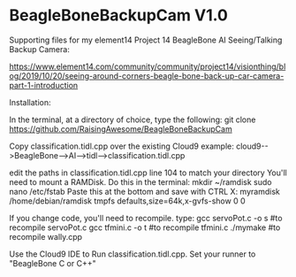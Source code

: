 # BeagleBoneBackupCam V1.0

Supporting files for my element14 Project 14 BeagleBone AI Seeing/Talking Backup Camera:

https://www.element14.com/community/community/project14/visionthing/blog/2019/10/20/seeing-around-corners-beagle-bone-back-up-car-camera-part-1-introduction

Installation:

In the terminal, at a directory of choice, type the following:
  git clone https://github.com/RaisingAwesome/BeagleBoneBackupCam
    
Copy classification.tidl.cpp over the existing Cloud9 example:
  cloud9-->BeagleBone-->AI-->tidl-->classification.tidl.cpp
  
  edit the paths in classification.tidl.cpp line 104 to match your directory
  You'll need to mount a RAMDisk.  Do this in the terminal:
    mkdir ~/ramdisk
    sudo nano /etc/fstab
  Paste this at the bottom and save with CTRL X:
  myramdisk  /home/debian/ramdisk  tmpfs  defaults,size=64k,x-gvfs-show  0  0
  
  If you change code, you'll need to recompile.  type:
    gcc servoPot.c -o s #to recompile servoPot.c
    gcc tfmini.c -o t  #to recompile tfmini.c
    ./mymake #to recompile wally.cpp  
  
  Use the Cloud9 IDE to Run classification.tidl.cpp.  Set your runner to "BeagleBone C or C++"
